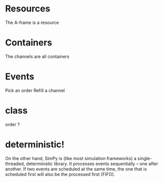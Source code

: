 # Resources 
The A-frame is a resource
# Containers
The channels are all containers 
# Events
Pick an order 
Refill a channel 
# class 
order ? 

# deterministic! 
On the other hand, SimPy is (like most simulation frameworks) a single-threaded, deterministic library. It processes events sequentially – one after another. If two events are scheduled at the same time, the one that is scheduled first will also be the processed first (FIFO).

